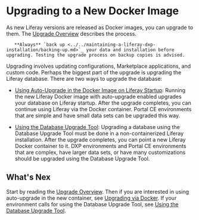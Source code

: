 # Upgrading to a New Docker Image

As new Liferay versions are released as Docker images, you can upgrade to them. The [Upgrade Overview](../../upgrading-liferay-dxp/upgrade-basics/upgrade-overview.md) describes the process.

```important::
   **Always** `back up <../../maintaining-a-liferay-dxp-installation/backing-up.md>`_ your data and installation before upgrading. Testing the upgrade process on backup copies is advised.
```

Upgrading involves updating configurations, Marketplace applications, and custom code. Perhaps the biggest part of the upgrade is upgrading the Liferay database. There are two ways to upgrade the database:

* [Using Auto-Upgrade in the Docker Image on Liferay Startup](../../upgrading-liferay-dxp/upgrade-basics/upgrading-via-docker.md): Running the new Liferay Docker image with auto-upgrade enabled upgrades your database on Liferay startup. After the upgrade completes, you can continue using Liferay via the Docker container. Portal CE environments that are simple and have small data sets can be upgraded this way.

* [Using the Database Upgrade Tool](../../upgrading-liferay-dxp/upgrade-basics/using-the-database-upgrade-tool.md): Upgrading a database using the Database Upgrade Tool must be done in a non-containerized Liferay installation. After the upgrade completes, you can point a new Liferay Docker container to it. DXP environments and Portal CE environments that are complex, have larger data sets, or have many customizations should be upgraded using the Database Upgrade Tool.

## What's Nex

Start by reading the [Upgrade Overview](../../upgrading-liferay-dxp/upgrade-basics/upgrade-overview.md). Then if you are interested in using auto-upgrade in the new container, see [Upgrading via Docker](../../upgrading-liferay-dxp/upgrade-basics/upgrading-via-docker.md). If your environment calls for using the Database Upgrade Tool, see [Using the Database Upgrade Tool](../../upgrading-liferay-dxp/upgrade-basics/using-the-database-upgrade-tool.md).
